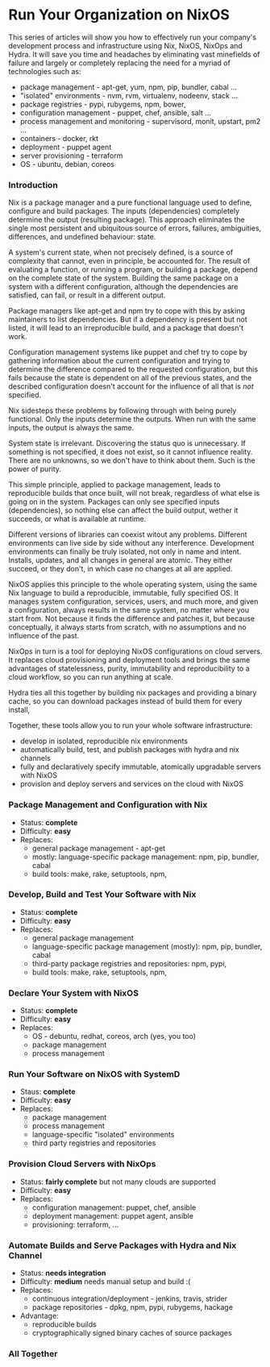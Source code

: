 # Run Your Organization on NixOS

This series of articles will show you how to effectively run your company's
development process and infrastructure using Nix, NixOS, NixOps and Hydra.
It will save you time and headaches by eliminating vast minefields of failure
and largely or completely replacing the need for a myriad of technologies such as:

- package management - apt-get, yum, npm, pip, bundler, cabal ...
- "isolated" environments - nvm, rvm, virtualenv, nodeenv, stack ...
- package registries - pypi, rubygems, npm, bower,
- configuration management - puppet, chef, ansible, salt ...
- process management and monitoring - supervisord, monit, upstart, pm2 ...
- containers - docker, rkt
- deployment - puppet agent
- server provisioning - terraform
- OS - ubuntu, debian, coreos


### Introduction

Nix is a package manager and a pure functional language used to define,
configure and build packages. The inputs (dependencies) completely determine
the output (resulting package). This approach eliminates the single most
persistent and ubiquitous source of errors, failures, ambiguities, differences,
and undefined behaviour: state.

A system's current state, when not precisely defined, is a source of complexity
that cannot, even in principle, be accounted for. The result of evaluating a
function, or running a program, or building a package, depend on the complete
state of the system. Building the same package on a system with a different
configuration, although the dependencies are satisfied, can fail, or result in a
different output.

Package managers like apt-get and npm try to cope with this by asking maintainers to
list dependencies. But if a dependency is present but not listed, it will lead
to an irreproducible build, and a package that doesn't work.

Configuration management systems like puppet and chef try to cope by
gathering information about the current configuration and trying to determine
the difference compared to the requested configuration, but this fails because
the state is dependent on all  of the previous states, and the described
configuration doesn't account for the influence of all that is _not_ specified.

Nix sidesteps these problems by following through with being purely functional.
Only the inputs determine the outputs. When run with the same inputs, the output
is always the same.

System state is irrelevant. Discovering the status quo is unnecessary.
If something is not specified, it does not exist, so it cannot influence reality.
There are no unknowns, so we don't have to think about them.
Such is the power of purity.

This simple principle, applied to package management, leads to reproducible builds
that once built, will not break, regardless of what else is going on in the system.
Packages can only see specified inputs (dependencies), so nothing else can affect
the build output, wether it succeeds, or what is available at runtime.

Different versions of libraries can coexist witout any problems.
Different environments can live side by side without any interference.
Development environments can finally be truly isolated, not only in name and intent.
Installs, updates, and all changes in general are atomic. They either succeed,
or they don't, in which case no changes at all are applied.

NixOS applies this principle to the whole operating system, using the same
Nix language to build a reproducible, immutable, fully specified OS.
It manages system configuration, services, users, and much more, and given a
configuration, always results in the same system, no matter where you start from.
Not because it finds the difference and patches it, but because conceptually,
it always starts from scratch, with no assumptions and no influence of the past.

NixOps in turn is a tool for deploying NixOS configurations on cloud servers.
It replaces cloud provisioning and deployment tools and brings the same advantages
of statelessness, purity, immutability and reproducibility to a cloud workflow,
so you can run anything at scale.

Hydra ties all this together by building nix packages and providing a binary
cache, so you can download packages instead of build them for every install,

Together, these tools allow you to run your whole software infrastructure:

- develop in isolated, reproducible nix environments
- automatically build, test, and publish packages with hydra and nix channels
- fully and declaratively specify immutable, atomically upgradable servers with NixOS
- provision and deploy servers and services on the cloud with NixOS


### Package Management and Configuration with Nix

- Status: **complete**
- Difficulty: **easy**
- Replaces:
  - general package management - apt-get
  - mostly: language-specific package management: npm, pip, bundler, cabal
  - build tools: make, rake, setuptools, npm,


### Develop, Build and Test Your Software with Nix

- Status: **complete**
- Difficulty: **easy**
- Replaces:
  - general package management
  - language-specific package management (mostly): npm, pip, bundler, cabal
  - third-party package registries and repositories: npm, pypi,
  - build tools: make, rake, setuptools, npm,


### Declare Your System with NixOS

- Status: **complete**
- Difficulty: **easy**
- Replaces:
  - OS - debuntu, redhat, coreos, arch (yes, you too)
  - package management
  - process management


### Run Your Software on NixOS with SystemD

- Staus: **complete**
- Difficulty: **easy**
- Replaces:
  - package management
  - process management
  - language-specific "isolated" environments
  - third party registries and repositories


### Provision Cloud Servers with NixOps

- Status: **fairly complete** but not many clouds are supported
- Difficulty: **easy**
- Replaces:
  - configuration management: puppet, chef, ansible
  - deployment management: puppet agent, ansible
  - provisioning: terraform, ...


### Automate Builds and Serve Packages with Hydra and Nix Channel

- Status: **needs integration**
- Difficulty: **medium** needs manual setup and build :(
- Replaces:
  - continuous integration/deployment - jenkins, travis, strider
  - package repositories - dpkg, npm, pypi, rubygems, hackage
- Advantage:
  - reproducible builds
  - cryptographically signed binary caches of source packages



### All Together

